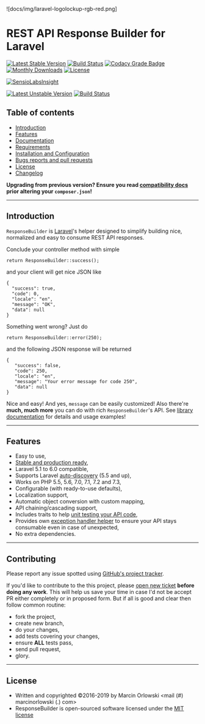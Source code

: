 ![docs/img/laravel-logolockup-rgb-red.png]

# REST API Response Builder for Laravel #

[![Latest Stable Version](https://poser.pugx.org/marcin-orlowski/laravel-api-response-builder/v/stable)](https://packagist.org/packages/marcin-orlowski/laravel-api-response-builder)
[![Build Status](https://travis-ci.org/MarcinOrlowski/laravel-api-response-builder.svg?branch=master)](https://travis-ci.org/MarcinOrlowski/laravel-api-response-builder)
[![Codacy Grade Badge](https://api.codacy.com/project/badge/Grade/44f427e872e2480597bde0242417a2a7)](https://www.codacy.com/app/MarcinOrlowski/laravel-api-response-builder?utm_source=github.com&amp;utm_medium=referral&amp;utm_content=MarcinOrlowski/laravel-api-response-builder&amp;utm_campaign=Badge_Grade)
[![Monthly Downloads](https://poser.pugx.org/marcin-orlowski/laravel-api-response-builder/d/monthly)](https://packagist.org/packages/marcin-orlowski/laravel-api-response-builder)
[![License](https://poser.pugx.org/marcin-orlowski/laravel-api-response-builder/license)](https://packagist.org/packages/marcin-orlowski/laravel-api-response-builder)

[![SensioLabsInsight](https://insight.sensiolabs.com/projects/5c5f4dc1-41d5-49f9-b4ba-6268aa3fea00/big.png)](https://insight.sensiolabs.com/projects/5c5f4dc1-41d5-49f9-b4ba-6268aa3fea00)

[![Latest Unstable Version](https://poser.pugx.org/marcin-orlowski/laravel-api-response-builder/v/unstable)](https://packagist.org/packages/marcin-orlowski/laravel-api-response-builder)
[![Build Status](https://travis-ci.org/MarcinOrlowski/laravel-api-response-builder.svg?branch=dev)](https://travis-ci.org/MarcinOrlowski/laravel-api-response-builder)

## Table of contents ##

 * [Introduction](#introduction)
 * [Features](#features)
 * [Documentation](docs/docs.md)
 * [Requirements](docs/docs.md#requirements)
 * [Installation and Configuration](docs/docs.md#installation-and-configuration)
 * [Bugs reports and pull requests](#contributing)
 * [License](#license)
 * [Changelog](CHANGES.md)

 **Upgrading from previous version? Ensure you read [compatibility docs](docs/compatibility.md) prior altering your `composer.json`!**

----

## Introduction ##

 `ResponseBuilder` is [Laravel](https://laravel.com/)'s helper designed to simplify building
 nice, normalized and easy to consume REST API responses.

 Conclude your controller method with simple

    return ResponseBuilder::success();

 and your client will get nice JSON like

    {
      "success": true,
      "code": 0,
      "locale": "en",
      "message": "OK",
      "data": null
    }

 Something went wrong? Just do

    return ResponseBuilder::error(250);

 and the following JSON response will be returned

    {
       "success": false,
       "code": 250,
       "locale": "en",
       "message": "Your error message for code 250",
       "data": null
    }

 Nice and easy! And yes, `message` can be easily customized! Also there're **much, much more** you can do with
 rich `ResponseBuilder`'s API. See [library documentation](docs/docs.md) for details and usage examples!

----

## Features ##

 * Easy to use,
 * [Stable and production ready](https://travis-ci.org/MarcinOrlowski/laravel-api-response-builder),
 * Laravel 5.1 to 6.0 compatible,
 * Supports Laravel [auto-discovery](https://medium.com/@taylorotwell/package-auto-discovery-in-laravel-5-5-ea9e3ab20518) (5.5 and up),
 * Works on PHP 5.5, 5.6, 7.0, 7.1, 7.2 and 7.3,
 * Configurable (with ready-to-use defaults),
 * Localization support,
 * Automatic object conversion with custom mapping,
 * API chaining/cascading support,
 * Includes traits to help [unit testing your API code](docs/testing.md),
 * Provides own [exception handler helper](docs/exceptions.md) to ensure your API stays consumable even in case of unexpected,
 * No extra dependencies.

----

## Contributing ##

 Please report any issue spotted using [GitHub's project tracker](https://github.com/MarcinOrlowski/laravel-api-response-builder/issues).

 If you'd like to contribute to the this project, please [open new ticket](https://github.com/MarcinOrlowski/laravel-api-response-builder/issues)
 **before doing any work**. This will help us save your time in case I'd not be accept PR either completely or in proposed form.
 But if all is good and clear then follow common routine:

 * fork the project,
 * create new branch,
 * do your changes,
 * add tests covering your changes,
 * ensure **ALL** tests pass,
 * send pull request,
 * glory.

----

## License ##

 * Written and copyrighted &copy;2016-2019 by Marcin Orlowski <mail (#) marcinorlowski (.) com>
 * ResponseBuilder is open-sourced software licensed under the [MIT license](http://opensource.org/licenses/MIT)


